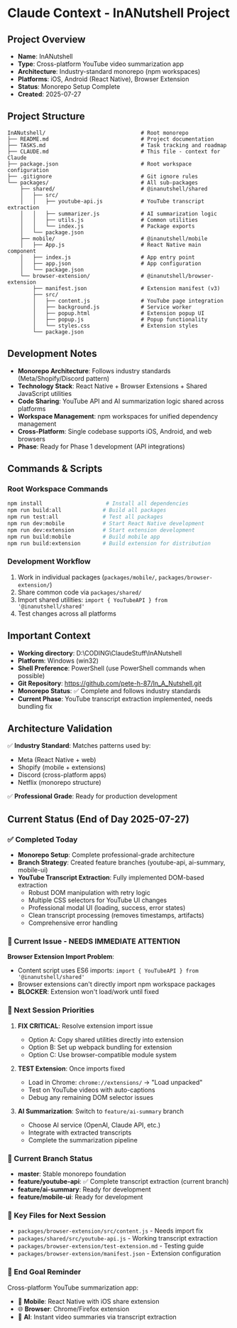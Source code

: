 # Claude Context - InANutshell Project

## Project Overview
- **Name**: InANutshell
- **Type**: Cross-platform YouTube video summarization app
- **Architecture**: Industry-standard monorepo (npm workspaces)
- **Platforms**: iOS, Android (React Native), Browser Extension
- **Status**: Monorepo Setup Complete
- **Created**: 2025-07-27

## Project Structure
```
InANutshell/                              # Root monorepo
├── README.md                             # Project documentation
├── TASKS.md                              # Task tracking and roadmap
├── CLAUDE.md                             # This file - context for Claude
├── package.json                          # Root workspace configuration
├── .gitignore                            # Git ignore rules
└── packages/                             # All sub-packages
    ├── shared/                           # @inanutshell/shared
    │   ├── src/
    │   │   ├── youtube-api.js            # YouTube transcript extraction
    │   │   ├── summarizer.js             # AI summarization logic
    │   │   ├── utils.js                  # Common utilities
    │   │   └── index.js                  # Package exports
    │   └── package.json
    ├── mobile/                           # @inanutshell/mobile
    │   ├── App.js                        # React Native main component
    │   ├── index.js                      # App entry point
    │   ├── app.json                      # App configuration
    │   └── package.json
    └── browser-extension/                # @inanutshell/browser-extension
        ├── manifest.json                 # Extension manifest (v3)
        ├── src/
        │   ├── content.js                # YouTube page integration
        │   ├── background.js             # Service worker
        │   ├── popup.html                # Extension popup UI
        │   ├── popup.js                  # Popup functionality
        │   └── styles.css                # Extension styles
        └── package.json
```

## Development Notes
- **Monorepo Architecture**: Follows industry standards (Meta/Shopify/Discord pattern)
- **Technology Stack**: React Native + Browser Extensions + Shared JavaScript utilities
- **Code Sharing**: YouTube API and AI summarization logic shared across platforms
- **Workspace Management**: npm workspaces for unified dependency management
- **Cross-Platform**: Single codebase supports iOS, Android, and web browsers
- **Phase**: Ready for Phase 1 development (API integrations)

## Commands & Scripts

### Root Workspace Commands
```bash
npm install                    # Install all dependencies
npm run build:all             # Build all packages
npm run test:all              # Test all packages
npm run dev:mobile            # Start React Native development
npm run dev:extension         # Start extension development
npm run build:mobile          # Build mobile app
npm run build:extension       # Build extension for distribution
```

### Development Workflow
1. Work in individual packages (`packages/mobile/`, `packages/browser-extension/`)
2. Share common code via `packages/shared/`
3. Import shared utilities: `import { YouTubeAPI } from '@inanutshell/shared'`
4. Test changes across all platforms

## Important Context
- **Working directory**: D:\CODING\ClaudeStuff\InANutshell
- **Platform**: Windows (win32)
- **Shell Preference**: PowerShell (use PowerShell commands when possible)
- **Git Repository**: https://github.com/pete-h-87/In_A_Nutshell.git
- **Monorepo Status**: ✅ Complete and follows industry standards
- **Current Phase**: YouTube transcript extraction implemented, needs bundling fix

## Architecture Validation
✅ **Industry Standard**: Matches patterns used by:
- Meta (React Native + web)
- Shopify (mobile + extensions)
- Discord (cross-platform apps)
- Netflix (monorepo structure)

✅ **Professional Grade**: Ready for production development

## Current Status (End of Day 2025-07-27)

### ✅ Completed Today
- **Monorepo Setup**: Complete professional-grade architecture
- **Branch Strategy**: Created feature branches (youtube-api, ai-summary, mobile-ui)
- **YouTube Transcript Extraction**: Fully implemented DOM-based extraction
  - Robust DOM manipulation with retry logic
  - Multiple CSS selectors for YouTube UI changes  
  - Professional modal UI (loading, success, error states)
  - Clean transcript processing (removes timestamps, artifacts)
  - Comprehensive error handling

### 🚧 Current Issue - NEEDS IMMEDIATE ATTENTION
**Browser Extension Import Problem**: 
- Content script uses ES6 imports: `import { YouTubeAPI } from '@inanutshell/shared'`
- Browser extensions can't directly import npm workspace packages
- **BLOCKER**: Extension won't load/work until fixed

### 🔧 Next Session Priorities
1. **FIX CRITICAL**: Resolve extension import issue
   - Option A: Copy shared utilities directly into extension
   - Option B: Set up webpack bundling for extension
   - Option C: Use browser-compatible module system

2. **TEST Extension**: Once imports fixed
   - Load in Chrome: `chrome://extensions/` → "Load unpacked"
   - Test on YouTube videos with auto-captions
   - Debug any remaining DOM selector issues

3. **AI Summarization**: Switch to `feature/ai-summary` branch
   - Choose AI service (OpenAI, Claude API, etc.)
   - Integrate with extracted transcripts
   - Complete the summarization pipeline

### 🌟 Current Branch Status
- **master**: Stable monorepo foundation
- **feature/youtube-api**: ✅ Complete transcript extraction (current branch)
- **feature/ai-summary**: Ready for development
- **feature/mobile-ui**: Ready for development

### 📁 Key Files for Next Session
- `packages/browser-extension/src/content.js` - Needs import fix
- `packages/shared/src/youtube-api.js` - Working transcript extraction  
- `packages/browser-extension/test-extension.md` - Testing guide
- `packages/browser-extension/manifest.json` - Extension configuration

### 🎯 End Goal Reminder
Cross-platform YouTube summarization app:
- 📱 **Mobile**: React Native with iOS share extension
- 🌐 **Browser**: Chrome/Firefox extension  
- 🤖 **AI**: Instant video summaries via transcript extraction